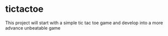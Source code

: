 # tictactoe
This project will start with a simple tic tac toe game and develop into a more advance unbeatable game
